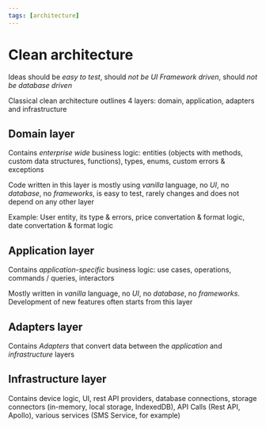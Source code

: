 ```yaml
---
tags: [architecture]
---
```


# Clean architecture

Ideas should be _easy to test_, should _not be UI Framework driven_, should _not be database driven_

Classical clean architecture outlines 4 layers: domain, application, adapters and infrastructure

## Domain layer

Contains _enterprise wide_ business logic: entities (objects with methods, custom data structures, functions),
types, enums, custom errors & exceptions

Code written in this layer is mostly using _vanilla_ language, no _UI_, no _database_, no _frameworks_,
is easy to test, rarely changes and does not depend on any other layer

Example: User entity, its type & errors, price convertation & format logic, date convertation & format logic

## Application layer

Contains _application-specific_ business logic: use cases, operations, commands / queries, interactors

Mostly written in _vanilla_ language, no _UI_, no _database_, no _frameworks_. Development of new features often starts from this layer

## Adapters layer

Contains _Adapters_ that convert data between the _application_ and _infrastructure_ layers

<!--
- MVC
  - Models
  - Views
  - Controllers
- Flux
  - Actions
  - Reducers
  - Container Components
- Presenters
- Gateways

## Application Logic

_React_

- Use Cases

### Examples

- Page Navigation

## Notes

- A lot of DTOs
- Adapters only
-->

## Infrastructure layer

Contains device logic, UI, rest API providers, database connections, storage connectors (in-memory, local storage, IndexedDB),
API Calls (Rest API, Apollo), various services (SMS Service, for example)

<!--

При проектировании сервисов и систем очень важно обращать внимание на такие моменты:

  - Сервис нужно проектировать как систему, состоящую из гибких, независимых частей мало влияющих друг на друга. Например, выбор БД в качестве API должен быть как минимум серьезно обоснован, поскольку пронизывает всю систему и будет влиять почти на все в ней.
  - Выбор технологий для реализации должен быть обоснованным. Нельзя выбирать незнакомые или малознакомые технологии просто потому, что их кто-то уже использовал. Возможно, они не будут отвечать нашим требованиям
  - Проектируя любую часть системы нужно иметь ввиду, что то, что в принципе может сломаться, обязательно когда-нибудь сломается. Следует минимизировать ситуации, в которых систему придется поднимать руками
  - Сервис, для которого требуется обеспечить неопределенный уровень масштабируемости изначально должен проектироваться с расчетом на то, что когда-нибудь мощностей одной машины нам перестанет хватать. Нельзя рассчитывать, что нам "хватит одной машины"
  - Система не должна иметь одну точку отказа (например, одна БД, использующая Postgres foreign data wrappers в качестве гейтвея для доступа к данным на других серверах)

Для эффективного решения дизайнерских задач в области инфраструктуры следует хорошо представлять себе следующие вещи:

 - Принципы работы систем очередей вроде RabbitMQ (нюансы их работы, их основные отличия от реляционных СУБД, гарантии персистентности и средства обеспечения отказоустойчивости)
 - Механизмы синхронизации в условиях многопоточного доступа к одним и тем же данным в БД (например, в общем случае нельзя использовать уровни изоляции транзакций для установки блокировок в БД )
 - Гарантии персистентности для основных хранилищ (реляционные СУБД, например) и условия при которых они предоставляются
 - Как надежно решаются типовые задачи, используемые в большом количестве систем (например, очереди в Redis или БД)
 - Как собирать метрики таким образом, чтобы по ним можно было определить, какая именно проблема и в каком месте системы возникла. Нужно метрить все важные процессы, которые в системе происходят и понимать, какие именно метрики для них являются стандартными и какие отклонения свидетельствуют о наличии проблем

-->
